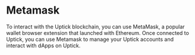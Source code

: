 # Metamask

To interact with the Uptick blockchain, you can use MetaMask, a popular wallet browser extension that launched with Ethereum. Once connected to Uptick, you can use Metamask to manage your Uptick accounts and interact with dApps on Uptick.
